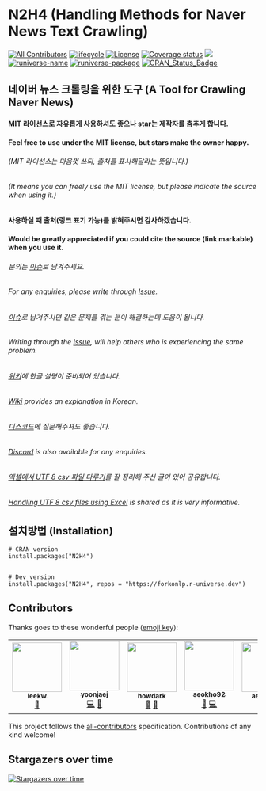 # N2H4 (Handling Methods for Naver News Text Crawling)
[![All Contributors](https://img.shields.io/badge/all_contributors-4-orange.svg)](#contributors)
[![lifecycle](https://img.shields.io/badge/lifecycle-maturing-blue.svg)](https://www.tidyverse.org/lifecycle/#maturing) 
[![License](https://img.shields.io/github/license/mashape/apistatus.svg)](https://opensource.org/licenses/mit-license.php) 
[![Coverage status](https://codecov.io/gh/forkonlp/N2H4/branch/master/graph/badge.svg)](https://codecov.io/github/forkonlp/N2H4?branch=master) 
[![](https://cranlogs.r-pkg.org/badges/N2H4)](https://cran.r-project.org/package=N2H4)
[![runiverse-name](https://forkonlp.r-universe.dev/badges/:name)](https://forkonlp.r-universe.dev/)
[![runiverse-package](https://forkonlp.r-universe.dev/badges/N2H4)](https://forkonlp.r-universe.dev/ui#packages)
[![CRAN_Status_Badge](http://www.r-pkg.org/badges/version/N2H4)](https://cran.r-project.org/package=N2H4)

## 네이버 뉴스 크롤링을 위한 도구 (A Tool for Crawling Naver News)
#### MIT 라이선스로 자유롭게 사용하셔도 좋으나 star는 제작자를 춤추게 합니다.
#### Feel free to use under the MIT license, but stars make the owner happy.
###### (MIT 라이선스는 마음껏 쓰되, 출처를 표시해달라는 뜻입니다.)
###### (It means you can freely use the MIT license, but please indicate the source when using it.)
#### 사용하실 때 출처(링크 표기 가능)를 밝혀주시면 감사하겠습니다.
#### Would be greatly appreciated if you could cite the source (link markable) when you use it.
###### 문의는 [이슈](https://github.com/forkonlp/N2H4/issues/new)로 남겨주세요. 
###### For any enquiries, please write through [Issue](https://github.com/forkonlp/N2H4/issues/new).
###### [이슈](https://github.com/forkonlp/N2H4/issues)로 남겨주시면 같은 문제를 겪는 분이 해결하는데 도움이 됩니다.
###### Writing through the [Issue](https://github.com/forkonlp/N2H4/issues/new), will help others who is experiencing the same problem.
###### [위키](https://github.com/forkonlp/N2H4/wiki/)에 한글 설명이 준비되어 있습니다.
###### [Wiki](https://github.com/forkonlp/N2H4/wiki/) provides an explanation in Korean.
###### [디스코드](https://discord.gg/vbtUxnPXab)에 질문해주셔도 좋습니다.
###### [Discord](https://discord.gg/vbtUxnPXab) is also available for any enquiries.
###### [엑셀에서 UTF 8 csv 파일 다루기](https://github.com/forkonlp/N2H4/wiki/%EC%97%91%EC%85%80%EC%97%90%EC%84%9C-UTF-8-csv-%ED%8C%8C%EC%9D%BC-%EB%8B%A4%EB%A3%A8%EA%B8%B0)를 잘 정리해 주신 글이 있어 공유합니다.
###### [Handling UTF 8 csv files using Excel](https://github.com/forkonlp/N2H4/wiki/%EC%97%91%EC%85%80%EC%97%90%EC%84%9C-UTF-8-csv-%ED%8C%8C%EC%9D%BC-%EB%8B%A4%EB%A3%A8%EA%B8%B0) is shared as it is very informative.

## 설치방법 (Installation)

```
# CRAN version
install.packages("N2H4")


# Dev version
install.packages("N2H4", repos = "https://forkonlp.r-universe.dev")
```

## Contributors

Thanks goes to these wonderful people ([emoji key](https://allcontributors.org/docs/en/emoji-key)):

<!-- ALL-CONTRIBUTORS-LIST:START - Do not remove or modify this section -->
<!-- prettier-ignore-start -->
<!-- markdownlint-disable -->
<table>
  <tr>
    <td align="center"><a href="https://github.com/LeeKwangHo"><img src="https://avatars3.githubusercontent.com/u/10602776?v=4?s=100" width="100px;" alt=""/><br /><sub><b>leekw</b></sub></a><br /><a href="https://github.com/forkonlp/N2H4/issues?q=author%3ALeeKwangHo" title="Bug reports">🐛</a></td>
    <td align="center"><a href="https://github.com/yoonjaej"><img src="https://avatars0.githubusercontent.com/u/15105968?v=4?s=100" width="100px;" alt=""/><br /><sub><b>yoonjaej</b></sub></a><br /><a href="https://github.com/forkonlp/N2H4/commits?author=yoonjaej" title="Code">💻</a> <a href="https://github.com/forkonlp/N2H4/issues?q=author%3Ayoonjaej" title="Bug reports">🐛</a></td>
    <td align="center"><a href="https://github.com/howdark"><img src="https://avatars3.githubusercontent.com/u/8063927?v=4?s=100" width="100px;" alt=""/><br /><sub><b>howdark</b></sub></a><br /><a href="https://github.com/forkonlp/N2H4/issues?q=author%3Ahowdark" title="Bug reports">🐛</a> <a href="https://github.com/forkonlp/N2H4/commits?author=howdark" title="Documentation">📖</a></td>
    <td align="center"><a href="https://github.com/seokho92"><img src="https://avatars.githubusercontent.com/u/22064612?v=4?s=100" width="100px;" alt=""/><br /><sub><b>seokho92</b></sub></a><br /><a href="#ideas-seokho92" title="Ideas, Planning, & Feedback">🤔</a> <a href="https://github.com/forkonlp/N2H4/commits?author=seokho92" title="Code">💻</a></td>
    <td align="center"><a href="https://github.com/aerongss"><img src="https://avatars.githubusercontent.com/u/99466132?v=4?s=100" width="100px;" alt=""/><br /><sub><b>aerongss</b></sub></a><br /><a href="https://github.com/forkonlp/N2H4/issues?q=author%3Aaerongss" title="Bug reports">🐛</a></td>
    <td align="center"><a href="https://github.com/bbserverdown"><img src="https://avatars.githubusercontent.com/u/103645237?v=4?s=100" width="100px;" alt=""/><br /><sub><b>bbserverdown</b></sub></a><br /><a href="https://github.com/forkonlp/N2H4/issues?q=author%3Abbserverdown" title="Bug reports">🐛</a></td>
  </tr>
</table>

<!-- markdownlint-restore -->
<!-- prettier-ignore-end -->

<!-- ALL-CONTRIBUTORS-LIST:END -->

This project follows the [all-contributors](https://github.com/all-contributors/all-contributors) specification. Contributions of any kind welcome!


## Stargazers over time

[![Stargazers over time](https://starchart.cc/forkonlp/N2H4.svg)](https://starchart.cc/forkonlp/N2H4)
